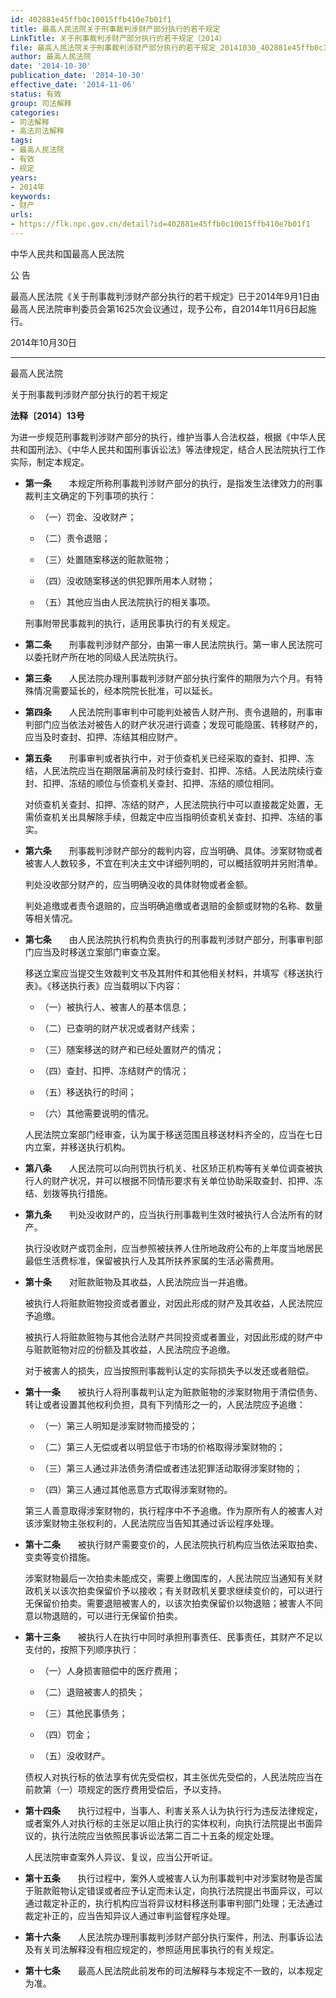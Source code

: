 ```yaml
---
id: 402881e45ffb0c10015ffb410e7b01f1
title: 最高人民法院关于刑事裁判涉财产部分执行的若干规定
LinkTitle: 关于刑事裁判涉财产部分执行的若干规定（2014）
file: 最高人民法院关于刑事裁判涉财产部分执行的若干规定_20141030_402881e45ffb0c10015ffb410e7b01f1.docx
author: 最高人民法院
date: '2014-10-30'
publication_date: '2014-10-30'
effective_date: '2014-11-06'
status: 有效
group: 司法解释
categories:
- 司法解释
- 高法司法解释
tags:
- 最高人民法院
- 有效
- 规定
years:
- 2014年
keywords:
- 财产
urls:
- https://flk.npc.gov.cn/detail?id=402881e45ffb0c10015ffb410e7b01f1
---
```


中华人民共和国最高人民法院

公 告

最高人民法院《关于刑事裁判涉财产部分执行的若干规定》已于2014年9月1日由最高人民法院审判委员会第1625次会议通过，现予公布，自2014年11月6日起施行。

2014年10月30日

---

最高人民法院

关于刑事裁判涉财产部分执行的若干规定

**法释〔2014〕13号**

为进一步规范刑事裁判涉财产部分的执行，维护当事人合法权益，根据《中华人民共和国刑法》、《中华人民共和国刑事诉讼法》等法律规定，结合人民法院执行工作实际，制定本规定。

- **第一条**　　本规定所称刑事裁判涉财产部分的执行，是指发生法律效力的刑事裁判主文确定的下列事项的执行：

  - （一）罚金、没收财产；

  - （二）责令退赔；

  - （三）处置随案移送的赃款赃物；

  - （四）没收随案移送的供犯罪所用本人财物；

  - （五）其他应当由人民法院执行的相关事项。

  刑事附带民事裁判的执行，适用民事执行的有关规定。

- **第二条**　　刑事裁判涉财产部分，由第一审人民法院执行。第一审人民法院可以委托财产所在地的同级人民法院执行。

- **第三条**　　人民法院办理刑事裁判涉财产部分执行案件的期限为六个月。有特殊情况需要延长的，经本院院长批准，可以延长。

- **第四条**　　人民法院刑事审判中可能判处被告人财产刑、责令退赔的，刑事审判部门应当依法对被告人的财产状况进行调查；发现可能隐匿、转移财产的，应当及时查封、扣押、冻结其相应财产。

- **第五条**　　刑事审判或者执行中，对于侦查机关已经采取的查封、扣押、冻结，人民法院应当在期限届满前及时续行查封、扣押、冻结。人民法院续行查封、扣押、冻结的顺位与侦查机关查封、扣押、冻结的顺位相同。

  对侦查机关查封、扣押、冻结的财产，人民法院执行中可以直接裁定处置，无需侦查机关出具解除手续，但裁定中应当指明侦查机关查封、扣押、冻结的事实。

- **第六条**　　刑事裁判涉财产部分的裁判内容，应当明确、具体。涉案财物或者被害人人数较多，不宜在判决主文中详细列明的，可以概括叙明并另附清单。

  判处没收部分财产的，应当明确没收的具体财物或者金额。

  判处追缴或者责令退赔的，应当明确追缴或者退赔的金额或财物的名称、数量等相关情况。

- **第七条**　　由人民法院执行机构负责执行的刑事裁判涉财产部分，刑事审判部门应当及时移送立案部门审查立案。

  移送立案应当提交生效裁判文书及其附件和其他相关材料，并填写《移送执行表》。《移送执行表》应当载明以下内容：

  - （一）被执行人、被害人的基本信息；

  - （二）已查明的财产状况或者财产线索；

  - （三）随案移送的财产和已经处置财产的情况；

  - （四）查封、扣押、冻结财产的情况；

  - （五）移送执行的时间；

  - （六）其他需要说明的情况。

  人民法院立案部门经审查，认为属于移送范围且移送材料齐全的，应当在七日内立案，并移送执行机构。

- **第八条**　　人民法院可以向刑罚执行机关、社区矫正机构等有关单位调查被执行人的财产状况，并可以根据不同情形要求有关单位协助采取查封、扣押、冻结、划拨等执行措施。

- **第九条**　　判处没收财产的，应当执行刑事裁判生效时被执行人合法所有的财产。

  执行没收财产或罚金刑，应当参照被扶养人住所地政府公布的上年度当地居民最低生活费标准，保留被执行人及其所扶养家属的生活必需费用。

- **第十条**　　对赃款赃物及其收益，人民法院应当一并追缴。

  被执行人将赃款赃物投资或者置业，对因此形成的财产及其收益，人民法院应予追缴。

  被执行人将赃款赃物与其他合法财产共同投资或者置业，对因此形成的财产中与赃款赃物对应的份额及其收益，人民法院应予追缴。

  对于被害人的损失，应当按照刑事裁判认定的实际损失予以发还或者赔偿。

- **第十一条**　　被执行人将刑事裁判认定为赃款赃物的涉案财物用于清偿债务、转让或者设置其他权利负担，具有下列情形之一的，人民法院应予追缴：

  - （一）第三人明知是涉案财物而接受的；

  - （二）第三人无偿或者以明显低于市场的价格取得涉案财物的；

  - （三）第三人通过非法债务清偿或者违法犯罪活动取得涉案财物的；

  - （四）第三人通过其他恶意方式取得涉案财物的。

  第三人善意取得涉案财物的，执行程序中不予追缴。作为原所有人的被害人对该涉案财物主张权利的，人民法院应当告知其通过诉讼程序处理。

- **第十二条**　　被执行财产需要变价的，人民法院执行机构应当依法采取拍卖、变卖等变价措施。

  涉案财物最后一次拍卖未能成交，需要上缴国库的，人民法院应当通知有关财政机关以该次拍卖保留价予以接收；有关财政机关要求继续变价的，可以进行无保留价拍卖。需要退赔被害人的，以该次拍卖保留价以物退赔；被害人不同意以物退赔的，可以进行无保留价拍卖。

- **第十三条**　　被执行人在执行中同时承担刑事责任、民事责任，其财产不足以支付的，按照下列顺序执行：

  - （一）人身损害赔偿中的医疗费用；

  - （二）退赔被害人的损失；

  - （三）其他民事债务；

  - （四）罚金；

  - （五）没收财产。

  债权人对执行标的依法享有优先受偿权，其主张优先受偿的，人民法院应当在前款第（一）项规定的医疗费用受偿后，予以支持。

- **第十四条**　　执行过程中，当事人、利害关系人认为执行行为违反法律规定，或者案外人对执行标的主张足以阻止执行的实体权利，向执行法院提出书面异议的，执行法院应当依照民事诉讼法第二百二十五条的规定处理。

  人民法院审查案外人异议、复议，应当公开听证。

- **第十五条**　　执行过程中，案外人或被害人认为刑事裁判中对涉案财物是否属于赃款赃物认定错误或者应予认定而未认定，向执行法院提出书面异议，可以通过裁定补正的，执行机构应当将异议材料移送刑事审判部门处理；无法通过裁定补正的，应当告知异议人通过审判监督程序处理。

- **第十六条**　　人民法院办理刑事裁判涉财产部分执行案件，刑法、刑事诉讼法及有关司法解释没有相应规定的，参照适用民事执行的有关规定。

- **第十七条**　　最高人民法院此前发布的司法解释与本规定不一致的，以本规定为准。

